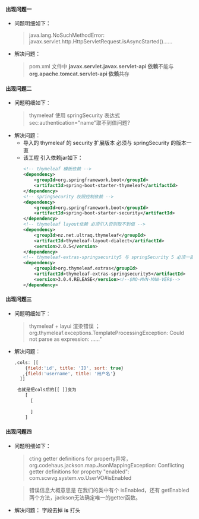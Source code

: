 
#### 出现问题一
* 问题明细如下：
    > java.lang.NoSuchMethodError: javax.servlet.http.HttpServletRequest.isAsyncStarted()......
    
* 解决问题：
    > pom.xml 文件中 **javax.servlet.javax.servlet-api 依赖**不能与 **org.apache.tomcat.servlet-api 依赖**共存

#### 出现问题二
 * 问题明细如下：
    > thymeleaf 使用 springSecurity 表达式 sec:authentication="name"取不到值问题?
* 解决问题：
    + 导入的 thymeleaf 的 security 扩展版本 必须与 springSecurity 的版本一直
    + 该工程 引入依赖jar如下：
        ```xml
        <!-- thymeleaf 模板依赖 -->
        <dependency>
            <groupId>org.springframework.boot</groupId>
            <artifactId>spring-boot-starter-thymeleaf</artifactId>
        </dependency>
        <!-- springSecurity 权限控制依赖 -->
        <dependency>
            <groupId>org.springframework.boot</groupId>
            <artifactId>spring-boot-starter-security</artifactId>
        </dependency>
        <!-- thymeleaf layout依赖 必须引入否则取不到值 -->
        <dependency>
            <groupId>nz.net.ultraq.thymeleaf</groupId>
            <artifactId>thymeleaf-layout-dialect</artifactId>
            <version>2.0.5</version>
        </dependency>
        <!-- thymeleaf-extras-springsecurity5 与 springSecurity 5 必须一直 -->
        <dependency>
            <groupId>org.thymeleaf.extras</groupId>
            <artifactId>thymeleaf-extras-springsecurity5</artifactId>
            <version>3.0.4.RELEASE</version><!--$NO-MVN-MAN-VER$-->
        </dependency>
        ```
#### 出现问题三
 * 问题明细如下：
    > thymeleaf + layui 渲染错误 ；org.thymeleaf.exceptions.TemplateProcessingException: Could not parse as expression: ......"
* 解决问题：
    ````js
    ,cols: [[
        {field:'id', title: 'ID', sort: true}
       ,{field:'username', title: '用户名'}  
      ]]
    
     也就是把cols后的[[ ]]变为
        [
          [
            
          ]
        ]
    ````
#### 出现问题四
 * 问题明细如下：
    > cting getter definitions for property异常，org.codehaus.jackson.map.JsonMappingException: Conflicting getter definitions for property "enabled": com.scwvg.system.vo.UserVO#isEnabled
    
    > 错误信息大概意思是 在我们的类中有个 isEnabled，还有 getEnabled 两个方法，jackson无法确定唯一的getter函数。 
 * 解决问题：
    字段去掉 **is** 打头
    